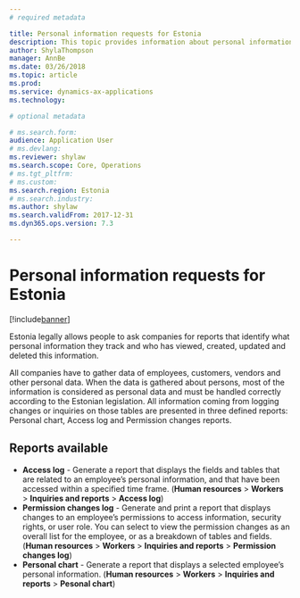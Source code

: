 ```yaml
---
# required metadata

title: Personal information requests for Estonia
description: This topic provides information about personal information request for Estonia.
author: ShylaThompson
manager: AnnBe
ms.date: 03/26/2018
ms.topic: article
ms.prod: 
ms.service: dynamics-ax-applications
ms.technology: 

# optional metadata

# ms.search.form: 
audience: Application User
# ms.devlang: 
ms.reviewer: shylaw
ms.search.scope: Core, Operations
# ms.tgt_pltfrm: 
# ms.custom: 
ms.search.region: Estonia
# ms.search.industry: 
ms.author: shylaw
ms.search.validFrom: 2017-12-31
ms.dyn365.ops.version: 7.3

---
```


# Personal information requests for Estonia

[!include[banner](../includes/banner.md)]

Estonia legally allows people to ask companies for reports that identify what personal information they track and who has viewed, created, updated and deleted this information.

All companies have to gather data of employees, customers, vendors and other personal data. When the data is gathered about persons, most of the information is considered as personal data and must be handled correctly according to the Estonian legislation. All information coming from logging changes or inquiries on those tables are presented in three defined reports: Personal chart, Access log and Permission changes reports.


## Reports available

- **Access log** - Generate a report that displays the fields and tables that are related to an employee’s personal information, and that have been accessed within a specified time frame. (**Human resources** > **Workers** > **Inquiries and reports** > **Access log**)
- **Permission changes log** - Generate and print a report that displays changes to an employee’s permissions to access information, security rights, or user role. You can select to view the permission changes as an overall list for the employee, or as a breakdown of tables and fields. (**Human resources** > **Workers** > **Inquiries and reports** > **Permission changes log**)
- **Personal chart** - Generate a report that displays a selected employee’s personal information. (**Human resources** > **Workers** > **Inquiries and reports** > **Pesonal chart**)
